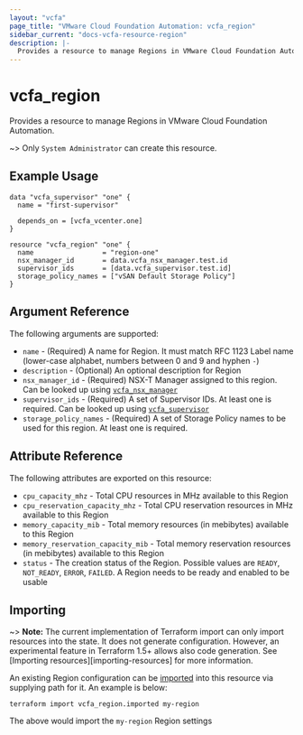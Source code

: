 ```yaml
---
layout: "vcfa"
page_title: "VMware Cloud Foundation Automation: vcfa_region"
sidebar_current: "docs-vcfa-resource-region"
description: |-
  Provides a resource to manage Regions in VMware Cloud Foundation Automation.
---
```


# vcfa\_region

Provides a resource to manage Regions in VMware Cloud Foundation Automation.

~> Only `System Administrator` can create this resource.

## Example Usage

```hcl
data "vcfa_supervisor" "one" {
  name = "first-supervisor"

  depends_on = [vcfa_vcenter.one]
}

resource "vcfa_region" "one" {
  name                 = "region-one"
  nsx_manager_id       = data.vcfa_nsx_manager.test.id
  supervisor_ids       = [data.vcfa_supervisor.test.id]
  storage_policy_names = ["vSAN Default Storage Policy"]
}
```

## Argument Reference

The following arguments are supported:

* `name` - (Required) A name for Region. It must match RFC 1123 Label name (lower-case alphabet,
  numbers between 0 and 9 and hyphen `-`)
* `description` - (Optional) An optional description for Region
* `nsx_manager_id` - (Required) NSX-T Manager assigned to this region. Can be looked up using
  [`vcfa_nsx_manager`](/providers/vmware/vcfa/latest/docs/data-sources/nsx_manager)
* `supervisor_ids` - (Required) A set of Supervisor IDs. At least one is required. Can be looked up
  using [`vcfa_supervisor`](/providers/vmware/vcfa/latest/docs/data-sources/supervisor)
* `storage_policy_names` - (Required) A set of Storage Policy names to be used for this region. At
  least one is required.

## Attribute Reference

The following attributes are exported on this resource:

* `cpu_capacity_mhz` - Total CPU resources in MHz available to this Region
* `cpu_reservation_capacity_mhz` - Total CPU reservation resources in MHz available to this Region
* `memory_capacity_mib` - Total memory resources (in mebibytes) available to this Region
* `memory_reservation_capacity_mib` - Total memory reservation resources (in mebibytes) available to this Region
* `status` - The creation status of the Region. Possible values are `READY`, `NOT_READY`, `ERROR`,
  `FAILED`. A Region needs to be ready and enabled to be usable

## Importing

~> **Note:** The current implementation of Terraform import can only import resources into the
state. It does not generate configuration. However, an experimental feature in Terraform 1.5+ allows
also code generation. See [Importing resources][importing-resources] for more information.

An existing Region configuration can be [imported][docs-import] into this resource via supplying
path for it. An example is below:

[docs-import]: https://www.terraform.io/docs/import/

```
terraform import vcfa_region.imported my-region
```

The above would import the `my-region` Region settings